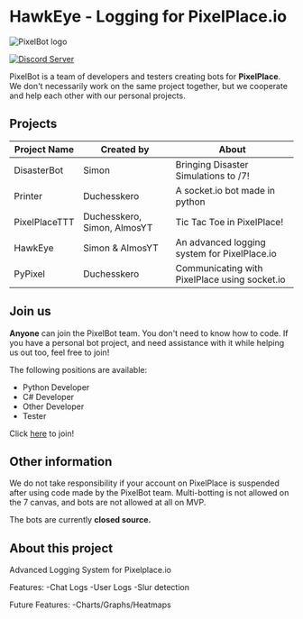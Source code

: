 # HawkEye - Logging for PixelPlace.io
![PixelBot logo](https://media-exp1.licdn.com/dms/image/C4E0BAQH0aTkragyM_w/company-logo_200_200/0/1519913005105?e=2159024400&v=beta&t=huXf4oR0npEDAilXPdTYNvCocAzxUCVu0K3m3utcMxI)

[![Discord Server](https://badgen.net/badge/discord/join%20chat/7289DA?icon=discord)](https://discord.gg/JqHaVq9kbe)

PixelBot is a team of developers and testers creating bots for **PixelPlace**. We don't necessarily work on the same project together, but we cooperate and help each other with our personal projects. 

## Projects
|Project Name|  Created by| About | 
|--|--| --| 
| DisasterBot | Simon | Bringing Disaster Simulations to /7!| 
| Printer | Duchesskero | A socket.io bot made in python| 
| PixelPlaceTTT | Duchesskero, Simon, AlmosYT | Tic Tac Toe in PixelPlace!| 
| HawkEye | Simon & AlmosYT | An advanced logging system for PixelPlace.io|
| PyPixel | Duchesskero | Communicating with PixelPlace using socket.io| 

## Join us
**Anyone** can join the PixelBot team. You don't need to know how to code.
If you have a personal bot project, and need assistance with it while helping us out too, feel free to join!

The following positions are available:
 - Python Developer
 - C# Developer
 - Other Developer 
 - Tester
 
 Click [here](https://discord.gg/JqHaVq9kbe) to join!
## Other information
We do not take responsibility if your account on PixelPlace is suspended after using code made by the PixelBot team. Multi-botting is not allowed on the 7 canvas, and bots are not allowed at all on MVP.

The bots are currently **closed source.**

## About this project
Advanced Logging System for Pixelplace.io

Features:
-Chat Logs
-User Logs
-Slur detection

Future Features:
-Charts/Graphs/Heatmaps
